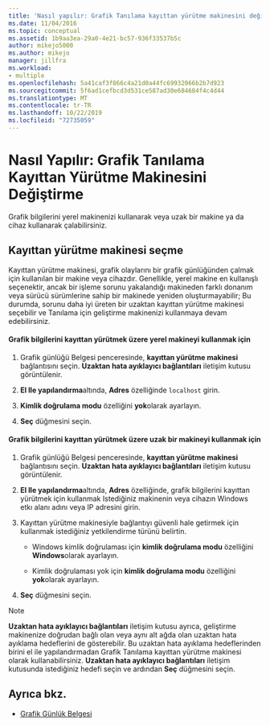 ```yaml
---
title: 'Nasıl yapılır: Grafik Tanılama kayıttan yürütme makinesini değiştirme | Microsoft Docs'
ms.date: 11/04/2016
ms.topic: conceptual
ms.assetid: 1b9aa3ea-29a0-4e21-bc57-936f33537b5c
author: mikejo5000
ms.author: mikejo
manager: jillfra
ms.workload:
- multiple
ms.openlocfilehash: 5a41caf3f866c4a21d0a44fc69932066b2b7d923
ms.sourcegitcommit: 5f6ad1cefbcd3d531ce587ad30e684684f4c4d44
ms.translationtype: MT
ms.contentlocale: tr-TR
ms.lasthandoff: 10/22/2019
ms.locfileid: "72735059"
---
```

# <a name="how-to-change-the-graphics-diagnostics-playback-machine"></a>Nasıl Yapılır: Grafik Tanılama Kayıttan Yürütme Makinesini Değiştirme
Grafik bilgilerini yerel makinenizi kullanarak veya uzak bir makine ya da cihaz kullanarak çalabilirsiniz.

## <a name="choosing-a-playback-machine"></a>Kayıttan yürütme makinesi seçme
 Kayıttan yürütme makinesi, grafik olaylarını bir grafik günlüğünden çalmak için kullanılan bir makine veya cihazdır. Genellikle, yerel makine en kullanışlı seçenektir, ancak bir işleme sorunu yakalandığı makineden farklı donanım veya sürücü sürümlerine sahip bir makinede yeniden oluşturmayabilir; Bu durumda, sorunu daha iyi üreten bir uzaktan kayıttan yürütme makinesi seçebilir ve Tanılama için geliştirme makinenizi kullanmaya devam edebilirsiniz.

#### <a name="to-use-the-local-machine-to-play-back-graphics-information"></a>Grafik bilgilerini kayıttan yürütmek üzere yerel makineyi kullanmak için

1. Grafik günlüğü Belgesi penceresinde, **kayıttan yürütme makinesi** bağlantısını seçin. **Uzaktan hata ayıklayıcı bağlantıları** iletişim kutusu görüntülenir.

2. **El Ile yapılandırma**altında, **Adres** özelliğinde `localhost` girin.

3. **Kimlik doğrulama modu** özelliğini **yok**olarak ayarlayın.

4. **Seç** düğmesini seçin.

#### <a name="to-use-a-remote-machine-to-play-back-graphics-information"></a>Grafik bilgilerini kayıttan yürütmek üzere uzak bir makineyi kullanmak için

1. Grafik günlüğü Belgesi penceresinde, **kayıttan yürütme makinesi** bağlantısını seçin. **Uzaktan hata ayıklayıcı bağlantıları** iletişim kutusu görüntülenir.

2. **El Ile yapılandırma**altında, **Adres** özelliğinde, grafik bilgilerini kayıttan yürütmek için kullanmak Istediğiniz makinenin veya cihazın Windows etkı alanı adını veya IP adresini girin.

3. Kayıttan yürütme makinesiyle bağlantıyı güvenli hale getirmek için kullanmak istediğiniz yetkilendirme türünü belirtin.

    - Windows kimlik doğrulaması için **kimlik doğrulama modu** özelliğini **Windows**olarak ayarlayın.

    - Kimlik doğrulaması yok için **kimlik doğrulama modu** özelliğini **yok**olarak ayarlayın.

4. **Seç** düğmesini seçin.

> [!NOTE]
> **Uzaktan hata ayıklayıcı bağlantıları** iletişim kutusu ayrıca, geliştirme makinenize doğrudan bağlı olan veya aynı alt ağda olan uzaktan hata ayıklama hedeflerini de gösterebilir. Bu uzaktan hata ayıklama hedeflerinden birini el ile yapılandırmadan Grafik Tanılama kayıttan yürütme makinesi olarak kullanabilirsiniz. **Uzaktan hata ayıklayıcı bağlantıları** iletişim kutusunda istediğiniz hedefi seçin ve ardından **Seç** düğmesini seçin.

## <a name="see-also"></a>Ayrıca bkz.
- [Grafik Günlük Belgesi](graphics-log-document.md)